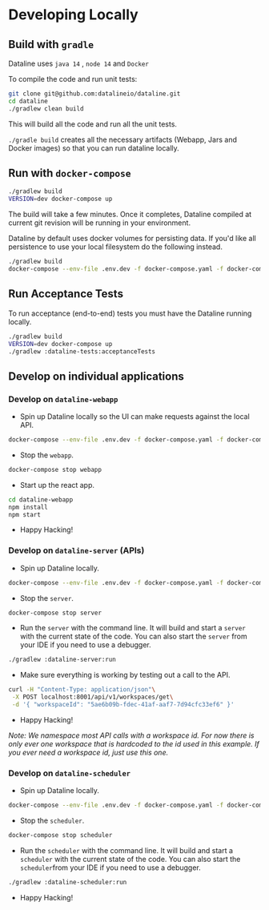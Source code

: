 # Developing Locally

## Build with `gradle`

Dataline uses `java 14` , `node 14` and `Docker`

To compile the code and run unit tests:

```bash
git clone git@github.com:datalineio/dataline.git
cd dataline
./gradlew clean build
```

This will build all the code and run all the unit tests.

`./gradle build` creates all the necessary artifacts \(Webapp, Jars and Docker images\) so that you can run dataline locally.

## Run with `docker-compose`

```bash
./gradlew build
VERSION=dev docker-compose up
```

The build will take a few minutes. Once it completes, Dataline compiled at current git revision will be running in your environment.

Dataline by default uses docker volumes for persisting data. If you'd like all persistence to use your local filesystem do the following instead. 

```bash
./gradlew build
docker-compose --env-file .env.dev -f docker-compose.yaml -f docker-compose.dev.yaml up
```

## Run Acceptance Tests

To run acceptance \(end-to-end\) tests you must have the Dataline running locally.

```bash
./gradlew build
VERSION=dev docker-compose up
./gradlew :dataline-tests:acceptanceTests
```

## Develop on individual applications

### Develop on `dataline-webapp`

* Spin up Dataline locally so the UI can make requests against the local API.

```bash
docker-compose --env-file .env.dev -f docker-compose.yaml -f docker-compose.dev.yaml up -d
```

* Stop the `webapp`.

```bash
docker-compose stop webapp
```

* Start up the react app.

```bash
cd dataline-webapp
npm install
npm start
```

* Happy Hacking!

### Develop on `dataline-server` \(APIs\)

* Spin up Dataline locally.

```bash
docker-compose --env-file .env.dev -f docker-compose.yaml -f docker-compose.dev.yaml up -d
```

* Stop the `server`.

```bash
docker-compose stop server
```

* Run the `server` with the command line. It will build and start a `server` with the current state of the code. You can also start the `server` from your IDE if you need to use a debugger.

```bash
./gradlew :dataline-server:run
```

* Make sure everything is working by testing out a call to the API.

```bash
curl -H "Content-Type: application/json"\
 -X POST localhost:8001/api/v1/workspaces/get\
 -d '{ "workspaceId": "5ae6b09b-fdec-41af-aaf7-7d94cfc33ef6" }'
```

* Happy Hacking!

_Note: We namespace most API calls with a workspace id. For now there is only ever one workspace that is hardcoded to the id used in this example. If you ever need a workspace id, just use this one._

### Develop on `dataline-scheduler`

* Spin up Dataline locally.

```bash
docker-compose --env-file .env.dev -f docker-compose.yaml -f docker-compose.dev.yaml up -d
```

* Stop the `scheduler`.

```bash
docker-compose stop scheduler
```

* Run the `scheduler` with the command line. It will build and start a `scheduler` with the current state of the code. You can also start the `scheduler`from your IDE if you need to use a debugger.

```bash
./gradlew :dataline-scheduler:run
```

* Happy Hacking!

